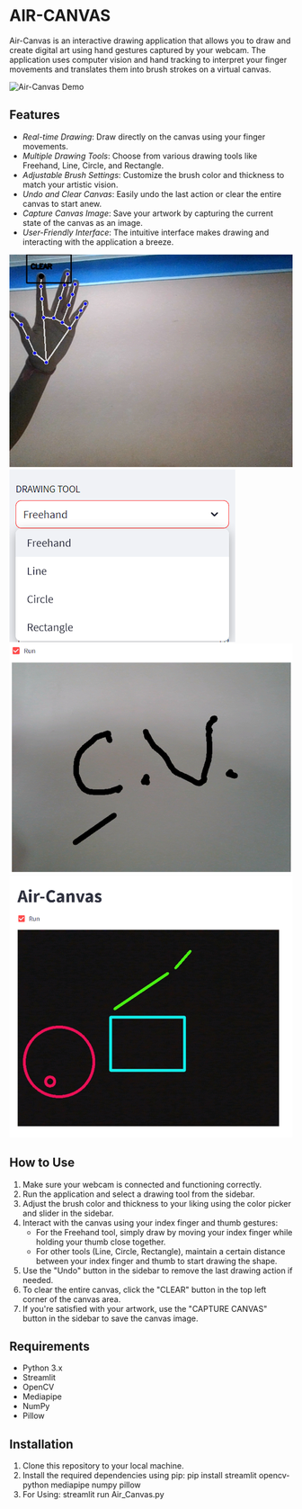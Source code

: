 # AIR-CANVAS

Air-Canvas is an interactive drawing application that allows you to draw and create digital art using hand gestures captured by your webcam. The application uses computer vision and hand tracking to interpret your finger movements and translates them into brush strokes on a virtual canvas.

![Air-Canvas Demo](demo.gif)

## Features

- *Real-time Drawing*: Draw directly on the canvas using your finger movements.
- *Multiple Drawing Tools*: Choose from various drawing tools like Freehand, Line, Circle, and Rectangle.
- *Adjustable Brush Settings*: Customize the brush color and thickness to match your artistic vision.
- *Undo and Clear Canvas*: Easily undo the last action or clear the entire canvas to start anew.
- *Capture Canvas Image*: Save your artwork by capturing the current state of the canvas as an image.
- *User-Friendly Interface*: The intuitive interface makes drawing and interacting with the application a breeze.

![Clear](pages/clear.png)
![Drawing Tool](pages/drawing_tool.png)
![Draw](pages/draw.png)
![Shapes](pages/shapes.png)

## How to Use

1. Make sure your webcam is connected and functioning correctly.
2. Run the application and select a drawing tool from the sidebar.
3. Adjust the brush color and thickness to your liking using the color picker and slider in the sidebar.
4. Interact with the canvas using your index finger and thumb gestures:
   - For the Freehand tool, simply draw by moving your index finger while holding your thumb close together.
   - For other tools (Line, Circle, Rectangle), maintain a certain distance between your index finger and thumb to start drawing the shape.
5. Use the "Undo" button in the sidebar to remove the last drawing action if needed.
6. To clear the entire canvas, click the "CLEAR" button in the top left corner of the canvas area.
7. If you're satisfied with your artwork, use the "CAPTURE CANVAS" button in the sidebar to save the canvas image.

## Requirements

- Python 3.x
- Streamlit
- OpenCV
- Mediapipe
- NumPy
- Pillow

## Installation

1. Clone this repository to your local machine.
2. Install the required dependencies using pip:
   pip install streamlit opencv-python mediapipe numpy pillow
3. For Using:
   streamlit run Air_Canvas.py
